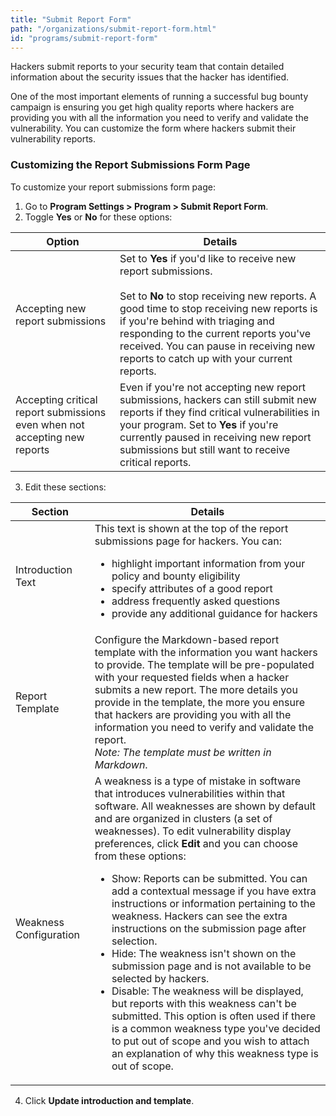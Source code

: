 ```yaml
---
title: "Submit Report Form"
path: "/organizations/submit-report-form.html"
id: "programs/submit-report-form"
---
```


Hackers submit reports to your security team that contain detailed information about the security issues that the hacker has identified.

One of the most important elements of running a successful bug bounty campaign is ensuring you get high quality reports where hackers are providing you with all the information you need to verify and validate the vulnerability. You can customize the form where hackers submit their vulnerability reports.

### Customizing the Report Submissions Form Page
To customize your report submissions form page:
1. Go to **Program Settings > Program > Submit Report Form**.
2. Toggle **Yes** or **No** for these options:

Option | Details
------ | -------
Accepting new report submissions | Set to **Yes** if you'd like to receive new report submissions. <br><br>Set to **No** to stop receiving new reports. A good time to stop receiving new reports is if you're behind with triaging and responding to the current reports you've received. You can pause in receiving new reports to catch up with your current reports.
Accepting critical report submissions even when not accepting new reports | Even if you're not accepting new report submissions, hackers can still submit new reports if they find critical vulnerabilities in your program. Set to **Yes** if you're currently paused in receiving new report submissions but still want to receive critical reports.  

3. Edit these sections:

Section | Details
------- | --------
Introduction Text | This text is shown at the top of the report submissions page for hackers. You can: <br><ul><li>highlight important information from your policy and bounty eligibility</li><li>specify attributes of a good report</li><li>address frequently asked questions</li><li>provide any additional guidance for hackers</li></ul>
Report Template | Configure the Markdown-based report template with the information you want hackers to provide. The template will be pre-populated with your requested fields when a hacker submits a new report. The more details you provide in the template, the more you ensure that hackers are providing you with all the information you need to verify and validate the report. <br> *Note: The template must be written in Markdown*.
Weakness Configuration | A weakness is a type of mistake in software that introduces vulnerabilities within that software. All weaknesses are shown by default and are organized in clusters (a set of weaknesses). To edit vulnerability display preferences, click **Edit** and you can choose from these options: <br><ul><li>Show: Reports can be submitted. You can add a contextual message if you have extra instructions or information pertaining to the weakness. Hackers can see the extra instructions on the submission page after selection.</li><li>Hide: The weakness isn't shown on the submission page and is not available to be selected by hackers.</li><li>Disable: The weakness will be displayed, but reports with this weakness can't be submitted. This option is often used if there is a common weakness type you've decided to put out of scope and you wish to attach an explanation of why this weakness type is out of scope. </li></ul>

4. Click **Update introduction and template**.
